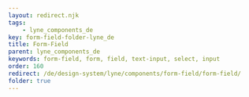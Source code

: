 ```yaml
---
layout: redirect.njk
tags: 
    - lyne_components_de
key: form-field-folder-lyne_de
title: Form-Field
parent: lyne_components_de
keywords: form-field, form, field, text-input, select, input
order: 160
redirect: /de/design-system/lyne/components/form-field/form-field/
folder: true
---
```


